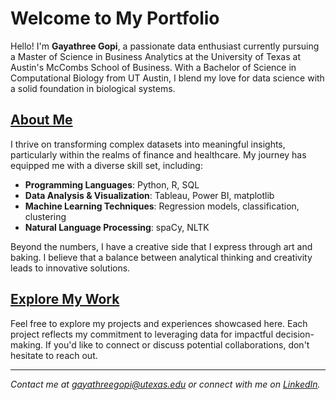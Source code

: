 # Welcome to My Portfolio

Hello! I'm **Gayathree Gopi**, a passionate data enthusiast currently pursuing a Master of Science in Business Analytics at the University of Texas at Austin's McCombs School of Business. With a Bachelor of Science in Computational Biology from UT Austin, I blend my love for data science with a solid foundation in biological systems.

## [About Me](/about/)

I thrive on transforming complex datasets into meaningful insights, particularly within the realms of finance and healthcare. My journey has equipped me with a diverse skill set, including:

- **Programming Languages**: Python, R, SQL
- **Data Analysis & Visualization**: Tableau, Power BI, matplotlib
- **Machine Learning Techniques**: Regression models, classification, clustering
- **Natural Language Processing**: spaCy, NLTK

Beyond the numbers, I have a creative side that I express through art and baking. I believe that a balance between analytical thinking and creativity leads to innovative solutions.

## [Explore My Work](/projects/)

Feel free to explore my projects and experiences showcased here. Each project reflects my commitment to leveraging data for impactful decision-making. If you'd like to connect or discuss potential collaborations, don't hesitate to reach out.

---

*Contact me at [gayathreegopi@utexas.edu](mailto:gayathreegopi@utexas.edu) or connect with me on [LinkedIn](https://www.linkedin.com/in/gayathreegopi/).*

